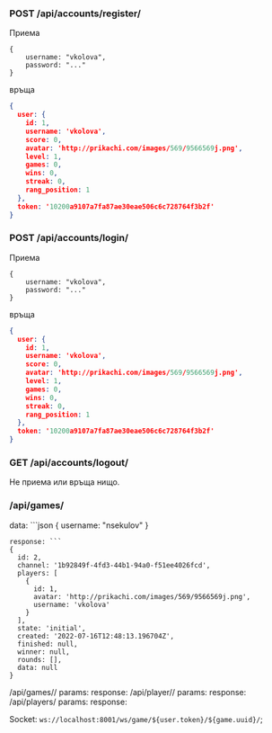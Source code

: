 ### POST /api/accounts/register/
Приема

```
{
    username: "vkolova",
    password: "..."
}
```

връща
```json
{
  user: {
    id: 1,
    username: 'vkolova',
    score: 0,
    avatar: 'http://prikachi.com/images/569/9566569j.png',
    level: 1,
    games: 0,
    wins: 0,
    streak: 0,
    rang_position: 1
  },
  token: '10200a9107a7fa87ae30eae506c6c728764f3b2f'
}
```

### POST /api/accounts/login/
Приема

```
{
    username: "vkolova",
    password: "..."
}
```

връща
```json
{
  user: {
    id: 1,
    username: 'vkolova',
    score: 0,
    avatar: 'http://prikachi.com/images/569/9566569j.png',
    level: 1,
    games: 0,
    wins: 0,
    streak: 0,
    rang_position: 1
  },
  token: '10200a9107a7fa87ae30eae506c6c728764f3b2f'
}
```

### GET /api/accounts/logout/
Не приема или връща нищо.

### /api/games/
data: ```json
{ username: "nsekulov" }
```
response: ```
{
  id: 2,
  channel: '1b92849f-4fd3-44b1-94a0-f51ee4026fcd',
  players: [
    {
      id: 1,
      avatar: 'http://prikachi.com/images/569/9566569j.png',
      username: 'vkolova'
    }
  ],
  state: 'initial',
  created: '2022-07-16T12:48:13.196704Z',
  finished: null,
  winner: null,
  rounds: [],
  data: null
}
```
/api/games/<id>/
params:
response:
/api/player/<id>/
params:
response:
/api/players/
params:
response:




Socket:
`ws://localhost:8001/ws/game/${user.token}/${game.uuid}/`;


